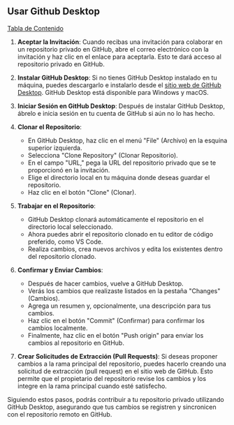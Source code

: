 ## Usar Github Desktop

[Tabla de Contenido](../guía.md#tabla-de-contenido)

1. **Aceptar la Invitación**: Cuando recibas una invitación para colaborar en un repositorio privado en GitHub, abre el correo electrónico con la invitación y haz clic en el enlace para aceptarla. Esto te dará acceso al repositorio privado en GitHub.

2. **Instalar GitHub Desktop**: Si no tienes GitHub Desktop instalado en tu máquina, puedes descargarlo e instalarlo desde el [sitio web de GitHub Desktop](https://desktop.github.com/). GitHub Desktop está disponible para Windows y macOS.

3. **Iniciar Sesión en GitHub Desktop**: Después de instalar GitHub Desktop, ábrelo e inicia sesión en tu cuenta de GitHub si aún no lo has hecho.

4. **Clonar el Repositorio**:
   - En GitHub Desktop, haz clic en el menú "File" (Archivo) en la esquina superior izquierda.
   - Selecciona "Clone Repository" (Clonar Repositorio).
   - En el campo "URL," pega la URL del repositorio privado que se te proporcionó en la invitación.
   - Elige el directorio local en tu máquina donde deseas guardar el repositorio.
   - Haz clic en el botón "Clone" (Clonar).

5. **Trabajar en el Repositorio**:
   - GitHub Desktop clonará automáticamente el repositorio en el directorio local seleccionado.
   - Ahora puedes abrir el repositorio clonado en tu editor de código preferido, como VS Code.
   - Realiza cambios, crea nuevos archivos y edita los existentes dentro del repositorio clonado.

6. **Confirmar y Enviar Cambios**:
   - Después de hacer cambios, vuelve a GitHub Desktop.
   - Verás los cambios que realizaste listados en la pestaña "Changes" (Cambios).
   - Agrega un resumen y, opcionalmente, una descripción para tus cambios.
   - Haz clic en el botón "Commit" (Confirmar) para confirmar los cambios localmente.
   - Finalmente, haz clic en el botón "Push origin" para enviar los cambios al repositorio en GitHub.

7. **Crear Solicitudes de Extracción (Pull Requests)**: Si deseas proponer cambios a la rama principal del repositorio, puedes hacerlo creando una solicitud de extracción (pull request) en el sitio web de GitHub. Esto permite que el propietario del repositorio revise los cambios y los integre en la rama principal cuando esté satisfecho.

Siguiendo estos pasos, podrás contribuir a tu repositorio privado utilizando GitHub Desktop, asegurando que tus cambios se registren y sincronicen con el repositorio remoto en GitHub.

